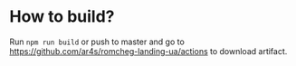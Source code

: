 # How to build?

Run `npm run build` or push to master and go to https://github.com/ar4s/romcheg-landing-ua/actions to download artifact.

